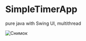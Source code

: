# SimpleTimerApp
pure java with Swing UI, multithread

![Снимок](https://user-images.githubusercontent.com/73439281/114449851-52457880-9be6-11eb-92ef-ea94050ce226.PNG)
